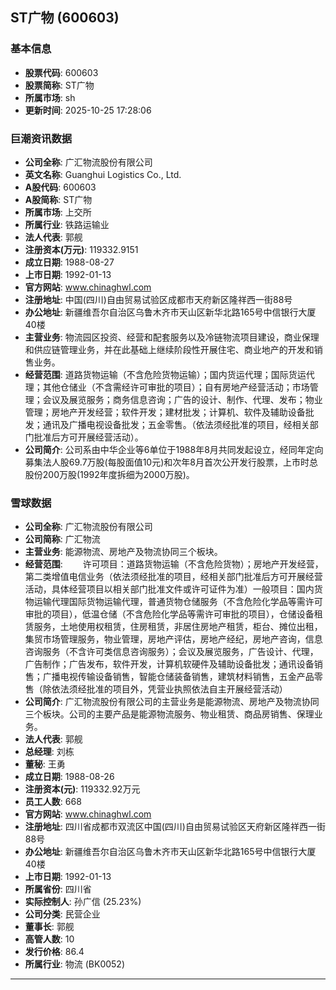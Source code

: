 ## ST广物 (600603)

### 基本信息

- **股票代码**: 600603
- **股票简称**: ST广物
- **所属市场**: sh
- **更新时间**: 2025-10-25 17:28:06

### 巨潮资讯数据

- **公司全称**: 广汇物流股份有限公司
- **英文名称**: Guanghui Logistics Co., Ltd.
- **A股代码**: 600603
- **A股简称**: ST广物
- **所属市场**: 上交所
- **所属行业**: 铁路运输业
- **法人代表**: 郭舰
- **注册资本(万元)**: 119332.9151
- **成立日期**: 1988-08-27
- **上市日期**: 1992-01-13
- **官方网站**: www.chinaghwl.com
- **注册地址**: 中国(四川)自由贸易试验区成都市天府新区隆祥西一街88号
- **办公地址**: 新疆维吾尔自治区乌鲁木齐市天山区新华北路165号中信银行大厦40楼
- **主营业务**: 物流园区投资、经营和配套服务以及冷链物流项目建设，商业保理和供应链管理业务，并在此基础上继续阶段性开展住宅、商业地产的开发和销售业务。
- **经营范围**: 道路货物运输（不含危险货物运输）；国内货运代理；国际货运代理；其他仓储业（不含需经许可审批的项目）；自有房地产经营活动；市场管理；会议及展览服务；商务信息咨询；广告的设计、制作、代理、发布；物业管理；房地产开发经营；软件开发；建材批发；计算机、软件及辅助设备批发；通讯及广播电视设备批发；五金零售。（依法须经批准的项目，经相关部门批准后方可开展经营活动）。
- **公司简介**: 公司系由中华企业等6单位于1988年8月共同发起设立，经同年定向募集法人股69.7万股(每股面值10元)和次年8月首次公开发行股票，上市时总股份200万股(1992年度拆细为2000万股)。

### 雪球数据

- **公司全称**: 广汇物流股份有限公司
- **公司简称**: 广汇物流
- **主营业务**: 能源物流、房地产及物流协同三个板块。
- **经营范围**: 　　许可项目：道路货物运输（不含危险货物）；房地产开发经营，第二类增值电信业务（依法须经批准的项目，经相关部门批准后方可开展经营活动，具体经营项目以相关部门批准文件或许可证件为准）一般项目：国内货物运输代理国际货物运输代理，普通货物仓储服务（不含危险化学品等需许可审批的项目），低温仓储（不含危险化学品等需许可审批的项目），仓储设备租赁服务，土地使用权租赁，住房租赁，非居住房地产租赁，柜台、摊位出租，集贸市场管理服务，物业管理，房地产评估，房地产经纪，房地产咨询，信息咨询服务（不含许可类信息咨询服务）；会议及展览服务，广告设计、代理，广告制作；广告发布，软件开发，计算机软硬件及辅助设备批发；通讯设备销售；广播电视传输设备销售，智能仓储装备销售，建筑材料销售，五金产品零售（除依法须经批准的项目外，凭营业执照依法自主开展经营活动）
- **公司简介**: 广汇物流股份有限公司的主营业务是能源物流、房地产及物流协同三个板块。公司的主要产品是能源物流服务、物业租赁、商品房销售、保理业务。
- **法人代表**: 郭舰
- **总经理**: 刘栋
- **董秘**: 王勇
- **成立日期**: 1988-08-26
- **注册资本(元)**: 119332.92万元
- **员工人数**: 668
- **官方网站**: www.chinaghwl.com
- **注册地址**: 四川省成都市双流区中国(四川)自由贸易试验区天府新区隆祥西一街88号
- **办公地址**: 新疆维吾尔自治区乌鲁木齐市天山区新华北路165号中信银行大厦40楼
- **上市日期**: 1992-01-13
- **所属省份**: 四川省
- **实际控制人**: 孙广信 (25.23%)
- **公司分类**: 民营企业
- **董事长**: 郭舰
- **高管人数**: 10
- **发行价格**: 86.4
- **所属行业**: 物流 (BK0052)

---